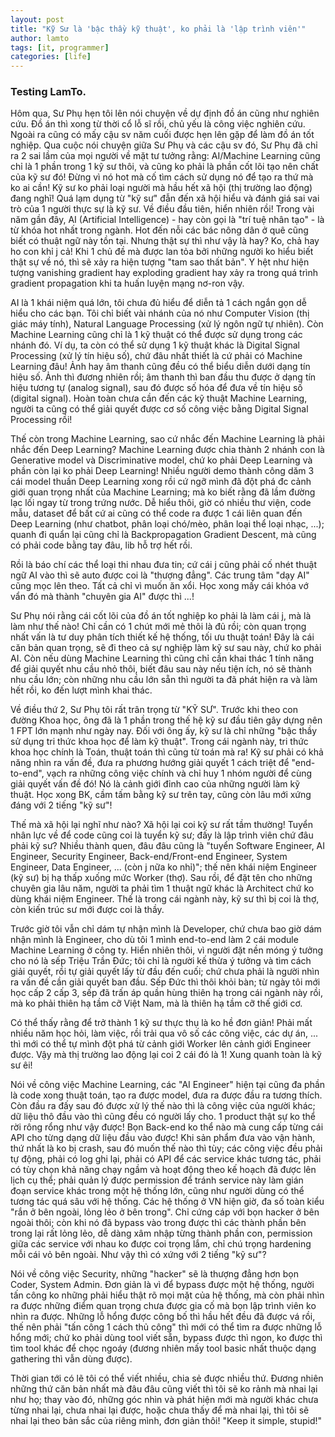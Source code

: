```yaml
---
layout: post
title: "Kỹ Sư là 'bậc thầy kỹ thuật', ko phải là 'lập trình viên'"
author: lamto
tags: [it, programmer]
categories: [life]
---
```


### Testing LamTo.
Hôm qua, Sư Phụ hẹn tôi lên nói chuyện về dự định đồ án cũng như nghiên cứu. Đồ án thì xong từ thời cổ lỗ sĩ rồi, chủ yếu là công việc nghiên cứu. Ngoài ra cũng có mấy cậu sv năm cuối được hẹn lên gặp để làm đồ án tốt nghiệp. Qua cuộc nói chuyện giữa Sư Phụ và các cậu sv đó, Sư Phụ đã chỉ ra 2 sai lầm của mọi người về mặt tư tưởng rằng:
AI/Machine Learning cũng chỉ là 1 phần trong 1 kỹ sư thôi, và cũng ko phải là phần cốt lõi tạo nên chất của kỹ sư đó! Đừng vì nó hot mà cố tìm cách sử dụng nó để tạo ra thứ mà ko ai cần!
Kỹ sư ko phải loại người mà hầu hết xã hội (thị trường lao động) đang nghĩ! Quá lạm dụng từ "kỹ sư" đẫn đến xã hội hiểu và đánh giá sai vai trò của 1 người thực sự là kỹ sư.
Về điều đầu tiên, hiển nhiên rồi! Trong vài năm gần đây, AI (Artificial Intelligence) - hay còn gọi là "trí tuệ nhân tạo" - là từ khóa hot nhất trong ngành. Hot đến nỗi các bác nông dân ở quê cũng biết có thuật ngữ này tồn tại. Nhưng thật sự thì như vậy là hay? Ko, chả hay ho con khỉ j cả! Khi 1 chủ đề mà được lan tỏa bởi những người ko hiểu biết thật sự về nó, thì sẽ xảy ra hiện tượng "tam sao thất bản". Y hệt như hiện tượng vanishing gradient hay exploding gradient hay xảy ra trong quá trình gradient propagation khi ta huấn luyện mạng nơ-ron vậy.

AI là 1 khái niệm quá lớn, tôi chưa đủ hiểu để diễn tả 1 cách ngắn gọn dễ hiểu cho các bạn. Tôi chỉ biết vài nhánh của nó như Computer Vision (thị giác máy tính), Natural Language Processing (xử lý ngôn ngữ tự nhiên). Còn Machine Learning cũng chỉ là 1 kỹ thuật có thể được sử dụng trong các nhánh đó. Ví dụ, ta còn có thể sử dụng 1 kỹ thuật khác là Digital Signal Processing (xử lý tín hiệu số), chứ đâu nhất thiết là cứ phải có Machine Learning đâu! Ảnh hay âm thanh cũng đều có thể biểu diễn dưới dạng tín hiệu số. Ảnh thì đương nhiên rồi; âm thanh thì ban đầu thu được ở dạng tín hiệu tương tự (analog signal), sau đó được số hóa để đưa về tín hiệu số (digital signal). Hoàn toàn chưa cần đến các kỹ thuật Machine Learning, người ta cũng có thể giải quyết được cơ số công việc bằng Digital Signal Processing rồi!

Thế còn trong Machine Learning, sao cứ nhắc đến Machine Learning là phải nhắc đến Deep Learning? Machine Learning được chia thành 2 nhánh con là Generative model và Discriminative model, chứ ko phải Deep Learning và phần còn lại ko phải Deep Learning! Nhiều người demo thành công dăm 3 cái model thuần Deep Learning xong rồi cứ ngỡ mình đã đột phá đc cảnh giới quan trọng nhất của Machine Learning; mà ko biết rằng đã lầm đường lạc lối ngay từ trong trứng nước. Dễ hiểu thôi, giờ có nhiều thư viện, code mẫu, dataset để bất cứ ai cũng có thể code ra được 1 cái liên quan đến Deep Learning (như chatbot, phân loại chó/mèo, phân loại thể loại nhạc, ...); quanh đi quẩn lại cũng chỉ là Backpropagation Gradient Descent, mà cũng có phải code bằng tay đâu, lib hỗ trợ hết rồi.

Rồi là báo chí các thể loại thi nhau đưa tin; cứ cái j cũng phải cố nhét thuật ngữ AI vào thì sẽ auto được coi là "thượng đẳng". Các trung tâm "dạy AI" cũng mọc lên theo. Tất cả chỉ vì muốn ăn xổi. Học xong mấy cái khóa vớ vẩn đó mà thành "chuyên gia AI" được thì ...!

Sư Phụ nói rằng cái cốt lõi của đồ án tốt nghiệp ko phải là làm cái j, mà là làm như thế nào! Chỉ cần có 1 chút mới mẻ thôi là đủ rồi; còn quan trọng nhất vấn là tư duy phân tích thiết kế hệ thống, tối ưu thuật toán! Đây là cái căn bản quan trọng, sẽ đi theo cả sự nghiệp làm kỹ sư sau này, chứ ko phải AI. Còn nếu dùng Machine Learning thì cũng chỉ cần khai thác 1 tính năng để giải quyết nhu cầu nhỏ thôi, biết đâu sau này nếu tiện ích, nó sẽ thành nhu cầu lớn; còn những nhu cầu lớn sẵn thì người ta đã phát hiện ra và làm hết rồi, ko đến lượt mình khai thác.

Về điều thứ 2, Sư Phụ tôi rất trân trọng từ "KỸ SƯ". Trước khi theo con đường Khoa học, ông đã là 1 phần trong thế hệ kỹ sư đầu tiên gây dựng nên 1 FPT lớn mạnh như ngày nay. Đối với ông ấy, kỹ sư là chỉ những "bậc thầy sử dụng tri thức khoa học để làm kỹ thuật". Trong cái ngành này, tri thức khoa học chính là Toán, thuật toán thì cũng từ toán mà ra! Kỹ sư phải có khả năng nhìn ra vấn đề, đưa ra phương hướng giải quyết 1 cách triệt để "end-to-end", vạch ra những công việc chính và chỉ huy 1 nhóm người để cùng giải quyết vấn đề đó! Nó là cảnh giới đỉnh cao của những người làm kỹ thuật. Học xong BK, cầm tấm bằng kỹ sư trên tay, cũng còn lâu mới xứng đáng với 2 tiếng "kỹ sư"!

Thế mà xã hội lại nghĩ như nào? Xã hội lại coi kỹ sư rất tầm thường! Tuyển nhân lực về để code cũng coi là tuyển kỹ sư; đấy là lập trình viên chứ đâu phải kỹ sư? Nhiều thành quen, đâu đâu cũng là "tuyển Software Engineer, AI Engineer, Security Engineer, Back-end/Front-end Engineer, System Engineer, Data Engineer, ... (còn j nữa ko nhỉ)"; thế nên khái niệm Engineer (kỹ sư) bị hạ thấp xuống mức Worker (thợ). Sau rồi, để đặt tên cho những chuyên gia lâu năm, người ta phải tìm 1 thuật ngữ khác là Architect chứ ko dùng khái niệm Engineer. Thế là trong cái ngành này, kỹ sư thì bị coi là thợ, còn kiến trúc sư mới được coi là thầy.

Trước giờ tôi vẫn chỉ dám tự nhận mình là Developer, chứ chưa bao giờ dám nhận mình là Engineer, cho dù tôi 1 mình end-to-end làm 2 cái module Machine Learning ở công ty. Hiển nhiên thôi, vì người đặt nền móng ý tưởng cho nó là sếp Triệu Trần Đức; tôi chỉ là người kế thừa ý tưởng và tìm cách giải quyết, rồi tự giải quyết lấy từ đầu đến cuối; chứ chưa phải là người nhìn ra vấn đề cần giải quyết ban đầu. Sếp Đức thì thôi khỏi bàn; từ ngày tôi mới học cấp 2 cấp 3, sếp đã trấn áp quần hùng thiên hạ trong cái ngành này rồi, mà ko phải thiên hạ tầm cỡ Việt Nam, mà là thiên hạ tầm cỡ thế giới cơ.

Có thể thấy rằng để trở thành 1 kỹ sư thực thụ là ko hề đơn giản! Phải mất nhiều năm học hỏi, làm việc, rồi trải qua vô số các công việc, các dự án, ... thì mới có thể tự mình đột phá từ cảnh giới Worker lên cảnh giới Engineer được. Vậy mà thị trường lao động lại coi 2 cái đó là 1! Xung quanh toàn là kỹ sư êi!

Nói về công việc Machine Learning, các "AI Engineer" hiện tại cũng đa phần là code xong thuật toán, tạo ra được model, đưa ra được đầu ra tương thích. Còn đầu ra đấy sau đó được xử lý thế nào thì là công việc của người khác; dữ liệu thô đầu vào thì cũng đều có người lấy cho. 1 product thật sự ko thể rời rông rổng như vậy được! Bọn Back-end ko thể nào mà cung cấp từng cái API cho từng dạng dữ liệu đầu vào được! Khi sản phẩm đưa vào vận hành, thứ nhất là ko bị crash, sau đó muốn thế nào thì tùy; các công việc đều phải tự động, phải có log ghi lại, phải có API để các service khác tương tác, phải có tùy chọn khả năng chạy ngầm và hoạt động theo kế hoạch đã được lên lịch cụ thể; phải quản lý được permission để tránh service này làm gián đoạn service khác trong một hệ thống lớn, cũng như người dùng có thể tương tác quá sâu với hệ thống. Các hệ thống ở VN hiện giờ, đa số toàn kiểu "rắn ở bên ngoài, lỏng lẻo ở bên trong". Chỉ cứng cáp với bọn hacker ở bên ngoài thôi; còn khi nó đã bypass vào trong được thì các thành phần bên trong lại rất lỏng lẻo, dễ dàng xâm nhập từng thành phần con, permission giữa các service với nhau ko được coi trọng lắm, chỉ chú trọng hardening mỗi cái vỏ bên ngoài. Như vậy thì có xứng với 2 tiếng "kỹ sư"?

Nói về công việc Security, những "hacker" sẽ là thượng đẳng hơn bọn Coder, System Admin. Đơn giản là vì để bypass được một hệ thống, người tấn công ko những phải hiểu thật rõ mọi mặt của hệ thống, mà còn phải nhìn ra được những điểm quan trọng chưa được gia cố mà bọn lập trình viên ko nhìn ra được. Những lỗ hổng được công bố thì hầu hết đều đã được vá rồi, thế nên phải "tấn công 1 cách thủ công" thì mới có thể tìm ra được những lỗ hổng mới; chứ ko phải dùng tool viết sẵn, bypass được thì ngon, ko được thì tìm tool khác để chọc ngoáy (đương nhiên mấy tool basic nhất thuộc dạng gathering thì vẫn dùng được).

Thời gian tới có lẽ tôi có thể viết nhiều, chia sẻ được nhiều thứ. Đương nhiên những thứ căn bản nhất mà đâu đâu cũng viết thì tôi sẽ ko rảnh mà nhai lại như họ; thay vào đó, những góc nhìn và phát hiện mới mà người khác chưa từng nhai lại, chưa nhai lại được, hoặc chưa thấy để mà nhai lại, thì tôi sẽ nhai lại theo bản sắc của riêng mình, đơn giản thôi! "Keep it simple, stupid!"

